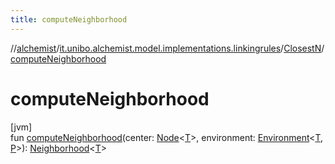 ```yaml
---
title: computeNeighborhood
---
```

//[alchemist](../../../index.html)/[it.unibo.alchemist.model.implementations.linkingrules](../index.html)/[ClosestN](index.html)/[computeNeighborhood](compute-neighborhood.html)



# computeNeighborhood



[jvm]\
fun [computeNeighborhood](compute-neighborhood.html)(center: [Node](../../it.unibo.alchemist.model.interfaces/-node/index.html)<[T](../../it.unibo.alchemist/-supported-incarnations/get.html)>, environment: [Environment](../../it.unibo.alchemist.model.interfaces/-environment/index.html)<[T](../../it.unibo.alchemist/-supported-incarnations/get.html), [P](../../it.unibo.alchemist/-supported-incarnations/get.html)>): [Neighborhood](../../it.unibo.alchemist.model.interfaces/-neighborhood/index.html)<[T](../../it.unibo.alchemist/-supported-incarnations/get.html)>




